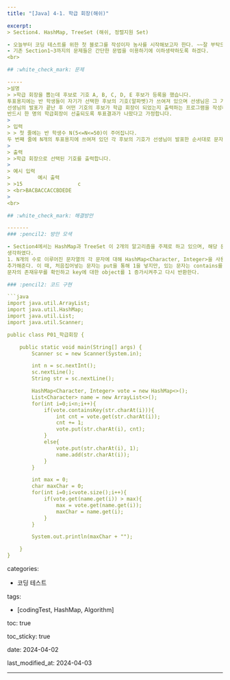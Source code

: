 ```yaml
---
title: "[Java] 4-1. 학급 회장(해쉬)"

excerpt: 
> Section4. HashMap, TreeSet (해쉬, 정렬지원 Set)

- 오늘부터 코딩 테스트를 위한 첫 블로그를 작성이자 농사를 시작해보고자 한다. ~~잘 부탁드려요ㅎㅎ~~
- 기존 Section1~3까지의 문제들은 간단한 문법을 이용하기에 이하생략하도록 하겠다.
<br>

## :white_check_mark: 문제

-----
>설명
> >학급 회장을 뽑는데 후보로 기호 A, B, C, D, E 후보가 등록을 했습니다.
투표용지에는 반 학생들이 자기가 선택한 후보의 기호(알파벳)가 쓰여져 있으며 선생님은 그 기호를 발표하고 있습니다.
선생님의 발표가 끝난 후 어떤 기호의 후보가 학급 회장이 되었는지 출력하는 프로그램을 작성하세요.
반드시 한 명의 학급회장이 선출되도록 투표결과가 나왔다고 가정합니다.
> 
> 입력
> > 첫 줄에는 반 학생수 N(5<=N<=50)이 주어집니다.
두 번째 줄에 N개의 투표용지에 쓰여져 있던 각 후보의 기호가 선생님이 발표한 순서대로 문자열로 입력됩니다.
>
> 출력
> >학급 회장으로 선택된 기호를 출력합니다.
> 
> 예시 입력       
>         예시 출력
> >15                  c
> <br>BACBACCACCBDEDE
> 
<br>

## :white_check_mark: 해결방안

-------
### :pencil2: 방안 모색

- Section4에서는 HashMap과 TreeSet 이 2개의 알고리즘을 주제로 하고 있으며, 해당 문제는 HashMap으로 푸는 것이 좋다고
생각하였다. 
1. N개의 수로 이루어진 문자열의 각 문자에 대해 HashMap<Character, Integer>을 사용하여
추가해준다. 이 때, 처음집어넣는 문자는 put을 통해 1을 넣지만, 있는 문자는 contains를 사용하여
문자의 존재유무를 확인하고 key에 대한 object를 1 증가시켜주고 다시 반환한다.

### :pencil2: 코드 구현

```java
import java.util.ArrayList;
import java.util.HashMap;
import java.util.List;
import java.util.Scanner;

public class P01_학급회장 {

    public static void main(String[] args) {
        Scanner sc = new Scanner(System.in);

        int n = sc.nextInt();
        sc.nextLine();
        String str = sc.nextLine();

        HashMap<Character, Integer> vote = new HashMap<>();
        List<Character> name = new ArrayList<>();
        for(int i=0;i<n;i++){
            if(vote.containsKey(str.charAt(i))){
                int cnt = vote.get(str.charAt(i));
                cnt += 1;
                vote.put(str.charAt(i), cnt);
            }
            else{
                vote.put(str.charAt(i), 1);
                name.add(str.charAt(i));
            }
        }

        int max = 0;
        char maxChar = 0;
        for(int i=0;i<vote.size();i++){
            if(vote.get(name.get(i)) > max){
                max = vote.get(name.get(i));
                maxChar = name.get(i);
            }
        }

        System.out.println(maxChar + "");

    }
}

```

categories:
- 코딩 테스트

tags:
- [codingTest, HashMap, Algorithm]

toc: true

toc_sticky: true

date: 2024-04-02

last_modified_at: 2024-04-03

---
```


